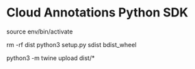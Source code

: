 # Cloud Annotations Python SDK

source env/bin/activate

rm -rf dist
python3 setup.py sdist bdist_wheel

python3 -m twine upload dist/*
